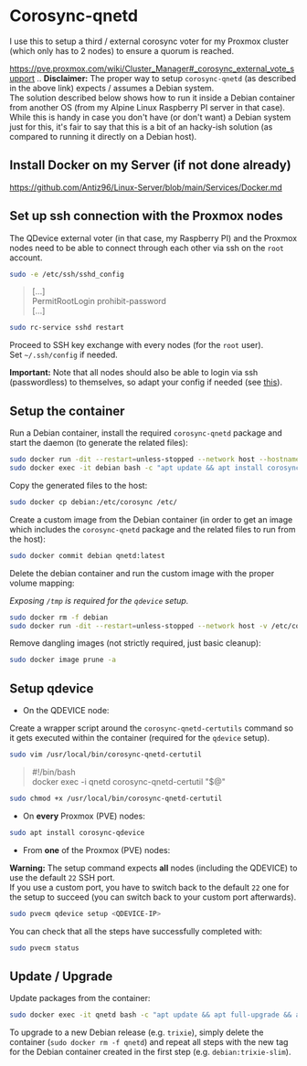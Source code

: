 # Corosync-qnetd

I use this to setup a third / external corosync voter for my Proxmox cluster (which only has to 2 nodes) to ensure a quorum is reached.

<https://pve.proxmox.com/wiki/Cluster_Manager#_corosync_external_vote_support>
..
**Disclaimer:** The proper way to setup `corosync-qnetd` (as described in the above link) expects / assumes a Debian system.  
The solution described below shows how to run it inside a Debian container from another OS (from my Alpine Linux Raspberry PI server in that case). While this is handy in case you don't have (or don't want) a Debian system just for this, it's fair to say that this is a bit of an hacky-ish solution (as compared to running it directly on a Debian host).

## Install Docker on my Server (if not done already)

<https://github.com/Antiz96/Linux-Server/blob/main/Services/Docker.md>

## Set up ssh connection with the Proxmox nodes

The QDevice external voter (in that case, my Raspberry PI) and the Proxmox nodes need to be able to connect through each other via ssh on the `root` account.

```bash
sudo -e /etc/ssh/sshd_config
```

> [...]  
> PermitRootLogin prohibit-password  
> [...]

```bash
sudo rc-service sshd restart
```

Proceed to SSH key exchange with every nodes (for the `root` user).  
Set `~/.ssh/config` if needed.

**Important:** Note that all nodes should also be able to login via ssh (passwordless) to themselves, so adapt your config if needed (see [this](https://forum.proxmox.com/threads/qdevice-is-not-voting.84976/#post-527855)).

## Setup the container

Run a Debian container, install the required `corosync-qnetd` package and start the daemon (to generate the related files):

```bash
sudo docker run -dit --restart=unless-stopped --network host --hostname debian --name debian debian:bookworm-slim bash
sudo docker exec -it debian bash -c "apt update && apt install corosync-qnetd && corosync-qnetd -fd" # Press `ctrl + c` once fully started
```

Copy the generated files to the host:

```bash
sudo docker cp debian:/etc/corosync /etc/
```

Create a custom image from the Debian container (in order to get an image which includes the `corosync-qnetd` package and the related files to run from the host):

```bash
sudo docker commit debian qnetd:latest
```

Delete the debian container and run the custom image with the proper volume mapping:

*Exposing `/tmp` is required for the `qdevice` setup.*

```bash
sudo docker rm -f debian
sudo docker run -dit --restart=unless-stopped --network host -v /etc/corosync:/etc/corosync -v /tmp:/tmp --hostname qnetd --name qnetd qnetd corosync-qnetd -fd
```

Remove dangling images (not strictly required, just basic cleanup):

```bash
sudo docker image prune -a
```

## Setup qdevice

- On the QDEVICE node:

Create a wrapper script around the `corosync-qnetd-certutils` command so it gets executed within the container (required for the `qdevice` setup).

```bash
sudo vim /usr/local/bin/corosync-qnetd-certutil
```

> #!/bin/bash  
> docker exec -i qnetd corosync-qnetd-certutil "$@"

```bash
sudo chmod +x /usr/local/bin/corosync-qnetd-certutil
```

- On **every** Proxmox (PVE) nodes:

```bash
sudo apt install corosync-qdevice
```

- From **one** of the Proxmox (PVE) nodes:

**Warning:** The setup command expects **all** nodes (including the QDEVICE) to use the default `22` SSH port.  
If you use a custom port, you have to switch back to the default `22` one for the setup to succeed (you can switch back to your custom port afterwards).

```bash
sudo pvecm qdevice setup <QDEVICE-IP>
```

You can check that all the steps have successfully completed with:

```bash
sudo pvecm status
```

## Update / Upgrade

Update packages from the container:

```bash
sudo docker exec -it qnetd bash -c "apt update && apt full-upgrade && apt autoremove"
```

To upgrade to a new Debian release (e.g. `trixie`), simply delete the container (`sudo docker rm -f qnetd`) and repeat all steps with the new tag for the Debian container created in the first step (e.g. `debian:trixie-slim`).
